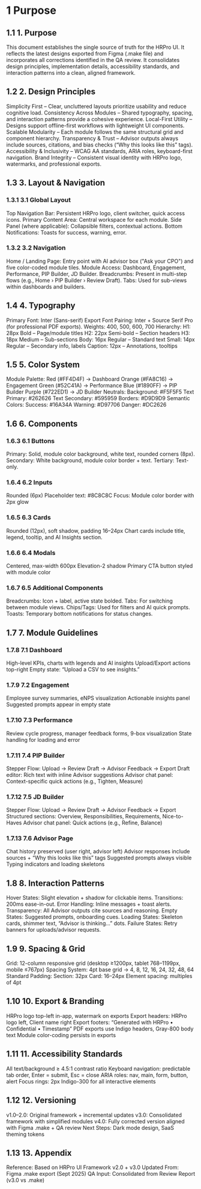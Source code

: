 # 1 Purpose
## 1.1 1. Purpose
This document establishes the single source of truth for the HRPro UI. It reflects the latest designs exported from Figma (.make file) and incorporates all corrections identified in the QA review. It consolidates design principles, implementation details, accessibility standards, and interaction patterns into a clean, aligned framework.
## 1.2 2. Design Principles
Simplicity First – Clear, uncluttered layouts prioritize usability and reduce cognitive load.
Consistency Across Modules – Shared typography, spacing, and interaction patterns provide a cohesive experience.
Local-First Utility – Designs support offline-first workflows with lightweight UI components.
Scalable Modularity – Each module follows the same structural grid and component hierarchy.
Transparency & Trust – Advisor outputs always include sources, citations, and bias checks (“Why this looks like this” tags).
Accessibility & Inclusivity – WCAG AA standards, ARIA roles, keyboard-first navigation.
Brand Integrity – Consistent visual identity with HRPro logo, watermarks, and professional exports.
## 1.3 3. Layout & Navigation
### 1.3.1 3.1 Global Layout
Top Navigation Bar: Persistent HRPro logo, client switcher, quick access icons.
Primary Content Area: Central workspace for each module.
Side Panel (where applicable): Collapsible filters, contextual actions.
Bottom Notifications: Toasts for success, warning, error.
### 1.3.2 3.2 Navigation
Home / Landing Page: Entry point with AI advisor box ("Ask your CPO") and five color-coded module tiles.
Module Access: Dashboard, Engagement, Performance, PIP Builder, JD Builder.
Breadcrumbs: Present in multi-step flows (e.g., Home › PIP Builder › Review Draft).
Tabs: Used for sub-views within dashboards and builders.
## 1.4 4. Typography
Primary Font: Inter (Sans-serif)
Export Font Pairing: Inter + Source Serif Pro (for professional PDF exports).
Weights: 400, 500, 600, 700
Hierarchy:
H1: 28px Bold – Page/module titles
H2: 22px Semi-bold – Section headers
H3: 18px Medium – Sub-sections
Body: 16px Regular – Standard text
Small: 14px Regular – Secondary info, labels
Caption: 12px – Annotations, tooltips
## 1.5 5. Color System
Module Palette:
Red (#FF4D4F) → Dashboard
Orange (#FA8C16) → Engagement
Green (#52C41A) → Performance
Blue (#1890FF) → PIP Builder
Purple (#722ED1) → JD Builder
Neutrals:
Background: #F5F5F5
Text Primary: #262626
Text Secondary: #595959
Borders: #D9D9D9
Semantic Colors:
Success: #16A34A
Warning: #D97706
Danger: #DC2626
## 1.6 6. Components
### 1.6.3 6.1 Buttons
Primary: Solid, module color background, white text, rounded corners (8px).
Secondary: White background, module color border + text.
Tertiary: Text-only.
### 1.6.4 6.2 Inputs
Rounded (6px)
Placeholder text: #8C8C8C
Focus: Module color border with 2px glow
### 1.6.5 6.3 Cards
Rounded (12px), soft shadow, padding 16–24px
Chart cards include title, legend, tooltip, and AI Insights section.
### 1.6.6 6.4 Modals
Centered, max-width 600px
Elevation-2 shadow
Primary CTA button styled with module color
### 1.6.7 6.5 Additional Components
Breadcrumbs: Icon + label, active state bolded.
Tabs: For switching between module views.
Chips/Tags: Used for filters and AI quick prompts.
Toasts: Temporary bottom notifications for status changes.
## 1.7 7. Module Guidelines
### 1.7.8 7.1 Dashboard
High-level KPIs, charts with legends and AI insights
Upload/Export actions top-right
Empty state: “Upload a CSV to see insights.”
### 1.7.9 7.2 Engagement
Employee survey summaries, eNPS visualization
Actionable insights panel
Suggested prompts appear in empty state
### 1.7.10 7.3 Performance
Review cycle progress, manager feedback forms, 9-box visualization
State handling for loading and error
### 1.7.11 7.4 PIP Builder
Stepper Flow: Upload → Review Draft → Advisor Feedback → Export
Draft editor: Rich text with inline Advisor suggestions
Advisor chat panel: Context-specific quick actions (e.g., Tighten, Measure)
### 1.7.12 7.5 JD Builder
Stepper Flow: Upload → Review Draft → Advisor Feedback → Export
Structured sections: Overview, Responsibilities, Requirements, Nice-to-Haves
Advisor chat panel: Quick actions (e.g., Refine, Balance)
### 1.7.13 7.6 Advisor Page
Chat history preserved (user right, advisor left)
Advisor responses include sources + “Why this looks like this” tags
Suggested prompts always visible
Typing indicators and loading skeletons
## 1.8 8. Interaction Patterns
Hover States: Slight elevation + shadow for clickable items.
Transitions: 200ms ease-in-out.
Error Handling: Inline messages + toast alerts.
Transparency: All Advisor outputs cite sources and reasoning.
Empty States: Suggested prompts, onboarding cues.
Loading States: Skeleton cards, shimmer text, “Advisor is thinking…” dots.
Failure States: Retry banners for uploads/advisor requests.
## 1.9 9. Spacing & Grid
Grid: 12-column responsive grid (desktop ≥1200px, tablet 768–1199px, mobile ≤767px)
Spacing System: 4pt base grid → 4, 8, 12, 16, 24, 32, 48, 64
Standard Padding:
Section: 32px
Card: 16–24px
Element spacing: multiples of 4pt
## 1.10 10. Export & Branding
HRPro logo top-left in-app, watermark on exports
Export headers: HRPro logo left, Client name right
Export footers: “Generated with HRPro • Confidential • Timestamp”
PDF exports use Indigo headers, Gray-800 body text
Module color-coding persists in exports
## 1.11 11. Accessibility Standards
All text/background ≥ 4.5:1 contrast ratio
Keyboard navigation: predictable tab order, Enter = submit, Esc = close
ARIA roles: nav, main, form, button, alert
Focus rings: 2px Indigo-300 for all interactive elements
## 1.12 12. Versioning
v1.0–2.0: Original framework + incremental updates
v3.0: Consolidated framework with simplified modules
v4.0: Fully corrected version aligned with Figma .make + QA review
Next Steps: Dark mode design, SaaS theming tokens
## 1.13 13. Appendix
Reference: Based on HRPro UI Framework v2.0 + v3.0
Updated From: Figma .make export (Sept 2025)
QA Input: Consolidated from Review Report (v3.0 vs .make)